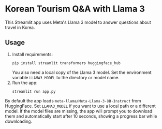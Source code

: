 # Korean Tourism Q&A with Llama 3

This Streamlit app uses Meta's Llama 3 model to answer questions about travel in Korea.

## Usage

1. Install requirements:
   ```bash
   pip install streamlit transformers huggingface_hub

   ```
   You also need a local copy of the Llama 3 model. Set the environment variable `LLAMA3_MODEL` to the directory or model name.
2. Run the app:
   ```bash
   streamlit run app.py
   ```

By default the app loads `meta-llama/Meta-Llama-3-8B-Instruct` from HuggingFace.
Set `LLAMA3_MODEL` if you want to use a local path or a different model. If the model files are missing, the app will prompt you to download them and automatically start after 10 seconds, showing a progress bar while downloading.

